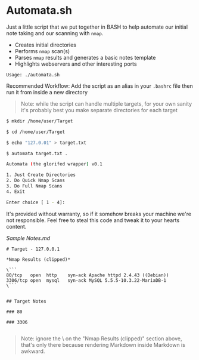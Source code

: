 # Automata.sh

Just a little script that we put together in BASH to help automate our initial note taking and our scanning with `nmap`. 

- Creates initial directories
- Performs `nmap` scan(s)
- Parses `nmap` results and generates a basic notes template
- Highlights webservers and other interesting ports

`Usage: ./automata.sh`

Recommended Workflow: Add the script as an alias in your `.bashrc` file then run it from inside a new directory

> Note: while the script can handle multiple targets, for your own sanity it's probably best you make separate directories for each target

```bash
$ mkdir /home/user/Target

$ cd /home/user/Target

$ echo "127.0.01" > target.txt 

$ automata target.txt .

Automata (the glorifed wrapper) v0.1

1. Just Create Directories
2. Do Quick Nmap Scans
3. Do Full Nmap Scans
4. Exit

Enter choice [ 1 - 4]:  
```

It's provided without warranty, so if it somehow breaks your machine we're not responsible. Feel free to steal this code and tweak it to your hearts content.

*Sample Notes.md*

```
# Target - 127.0.0.1

*Nmap Results (clipped)*

\```
80/tcp   open  http    syn-ack Apache httpd 2.4.43 ((Debian))
3306/tcp open  mysql   syn-ack MySQL 5.5.5-10.3.22-MariaDB-1
\```


## Target Notes

### 80

### 3306


```

> Note: ignore the \ on the "Nmap Results (clipped)" section above, that's only there because rendering Markdown inside Markdown is awkward. 

